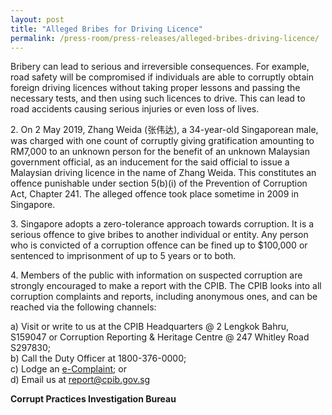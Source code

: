 ```yaml
---
layout: post
title: "Alleged Bribes for Driving Licence"
permalink: /press-room/press-releases/alleged-bribes-driving-licence/
---
```

Bribery can lead to serious and irreversible consequences. For example, road safety will be compromised if individuals are able to corruptly obtain foreign driving licences without taking proper lessons and passing the necessary tests, and then using such licences to drive. This can lead to road accidents causing serious injuries or even loss of lives.

2\.       On 2 May 2019, Zhang Weida (张伟达), a 34-year-old Singaporean male, was charged with one count of corruptly giving gratification amounting to RM7,000 to an unknown person for the benefit of an unknown Malaysian government official, as an inducement for the said official to issue a Malaysian driving licence in the name of Zhang Weida. This constitutes an offence punishable under section 5(b)(i) of the Prevention of Corruption Act, Chapter 241. The alleged offence took place sometime in 2009 in Singapore.

3\.        Singapore adopts a zero-tolerance approach towards corruption. It is a serious offence to give bribes to another individual or entity. Any person who is convicted of a corruption offence can be fined up to $100,000 or sentenced to imprisonment of up to 5 years or to both.

4\.        Members of the public with information on suspected corruption are strongly encouraged to make a report with the CPIB. The CPIB looks into all corruption complaints and reports, including anonymous ones, and can be reached via the following channels:

a) Visit or write to us at the CPIB Headquarters @ 2 Lengkok Bahru, S159047 or Corruption Reporting & Heritage Centre @ 247 Whitley Road S297830;<br />
b) Call the Duty Officer at 1800-376-0000;<br />
c) Lodge an [e-Complaint](/e-services/e-complaint-for-corrupt-conduct); or<br>
d) Email us at <a class="spamspan" href="mailto:report@cpib.gov.sg">report@cpib.gov.sg</a>

**Corrupt Practices Investigation Bureau**
